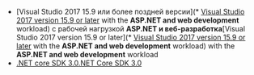 * <span data-ttu-id="64494-101">[Visual Studio 2017 15.9 или более поздней версии](* [Visual Studio 2017 version 15.9 or later](https://www.visualstudio.com/downloads/?utm_medium=microsoft&utm_source=docs.microsoft.com&utm_campaign=button+cta&utm_content=download+vs2017) with the **ASP.NET and web development** workload) с рабочей нагрузкой **ASP.NET и веб-разработка**</span><span class="sxs-lookup"><span data-stu-id="64494-101">[Visual Studio 2017 version 15.9 or later](* [Visual Studio 2017 version 15.9 or later](https://www.visualstudio.com/downloads/?utm_medium=microsoft&utm_source=docs.microsoft.com&utm_campaign=button+cta&utm_content=download+vs2017) with the **ASP.NET and web development** workload) with the **ASP.NET and web development** workload</span></span>
* [<span data-ttu-id="64494-102">.NET core SDK 3.0</span><span class="sxs-lookup"><span data-stu-id="64494-102">.NET Core SDK 3.0</span></span>](https://dotnet.microsoft.com/download/dotnet-core/3.0)